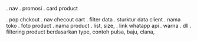 <!-- ✅ done -->
. nav
. promosi
. card product


<!-- ♻ error & bug -->


<!--❌ next -->
. pop chckout
. nav checout cart
. filter data
. sturktur data client
        . nama toko
        . foto product
        . nama product
        . list, size,
        . link whatapp api
        . warna
        . dll
. filtering product berdasarkan type, contoh pulsa, baju, clana,